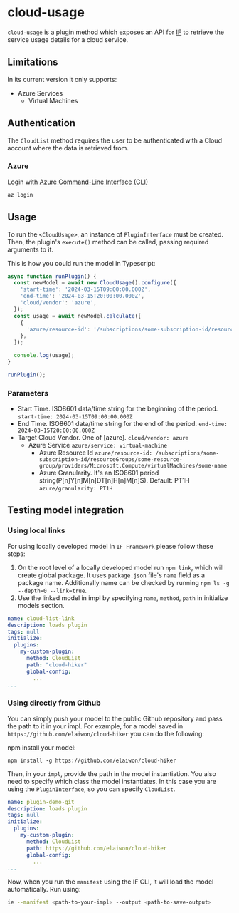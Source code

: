 # cloud-usage

`cloud-usage` is a plugin method which exposes an API for [IF](https://github.com/Green-Software-Foundation/if) to retrieve the service usage details for a cloud service.

## Limitations

In its current version it only supports:
- Azure Services
  - Virtual Machines

## Authentication

The `CloudList` method requires the user to be authenticated with a Cloud account where the data is retrieved from.

### Azure

Login with [Azure Command-Line Interface (CLI)](https://learn.microsoft.com/en-us/cli/azure/)

```bash
az login
```

## Usage

To run the `<CloudUsage>`, an instance of `PluginInterface` must be created. Then, the plugin's `execute()` method can be called, passing required arguments to it.

This is how you could run the model in Typescript:

```typescript
async function runPlugin() {
  const newModel = await new CloudUsage().configure({
    'start-time': '2024-03-15T09:00:00.000Z',
    'end-time': '2024-03-15T20:00:00.000Z',
    'cloud/vendor': 'azure',
  });
  const usage = await newModel.calculate([
    {
      'azure/resource-id': '/subscriptions/some-subscription-id/resourceGroups/some-resource-group/providers/Microsoft.Compute/virtualMachines/some-name',
    },
  ]);

  console.log(usage);
}

runPlugin();
```

### Parameters

- Start Time. ISO8601 data/time string for the beginning of the period.
`start-time: 2024-03-15T09:00:00.000Z`
- End Time. ISO8601 data/time string for the end of the period.
`end-time: 2024-03-15T20:00:00.000Z`
- Target Cloud Vendor. One of [azure].
`cloud/vendor: azure`
  - Azure Service
  `azure/service: virtual-machine`
    - Azure Resource Id
    `azure/resource-id: /subscriptions/some-subscription-id/resourceGroups/some-resource-group/providers/Microsoft.Compute/virtualMachines/some-name`
    - Azure Granularity. It's an ISO8601 period string(P[n]Y[n]M[n]DT[n]H[n]M[n]S).
    Default: PT1H
    `azure/granularity: PT1H`

## Testing model integration

### Using local links

For using locally developed model in `IF Framework` please follow these steps: 

1. On the root level of a locally developed model run `npm link`, which will create global package. It uses `package.json` file's `name` field as a package name. Additionally name can be checked by running `npm ls -g --depth=0 --link=true`.
2. Use the linked model in impl by specifying `name`, `method`, `path` in initialize models section. 

```yaml
name: cloud-list-link
description: loads plugin
tags: null
initialize:
  plugins:
    my-custom-plugin:
      method: CloudList
      path: "cloud-hiker"
      global-config:
        ...
...
```

### Using directly from Github

You can simply push your model to the public Github repository and pass the path to it in your impl.
For example, for a model saved in `https://github.com/elaiwon/cloud-hiker` you can do the following:

npm install your model: 

```
npm install -g https://github.com/elaiwon/cloud-hiker
```

Then, in your `impl`, provide the path in the model instantiation. You also need to specify which class the model instantiates. In this case you are using the `PluginInterface`, so you can specify `CloudList`. 

```yaml
name: plugin-demo-git
description: loads plugin
tags: null
initialize:
  plugins:
    my-custom-plugin:
      method: CloudList
      path: https://github.com/elaiwon/cloud-hiker
      global-config:
        ...
...
```

Now, when you run the `manifest` using the IF CLI, it will load the model automatically. Run using:

```sh
ie --manifest <path-to-your-impl> --output <path-to-save-output>
```
